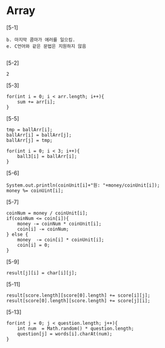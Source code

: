 # Array

[5-1]

````
b. 마지막 콤마가 에러를 일으킴.
e. C언어와 같은 문법은 지원하지 않음
	
````

[5-2]

```
2
```

[5-3]

```
for(int i = 0; i < arr.length; i++){
    sum += arr[i];
}
```

[5-5]

```
tmp = ballArr[i];
ballArr[i] = ballArr[j];
ballArr[j] = tmp;

for(int i = 0; i < 3; i++){
    ball3[i] = ballArr[i];
}
```

[5-6]

```
System.out.println(coinUnit[i]+"원: "+money/coinUnit[i]);
money %= coinUint[i];
```

[5-7]

```
coinNum = money / coinUnit[i];
if(coinNum <= coin[i]){
    money -= coinNum * coinUnit[i];
    coin[i] -= coinNum;
} else {
	money  -= coin[i] * coinUnit[i];
    coin[i] = 0;
}
```



[5-9]

```
result[j][i] = char[i][j];
```



[5-11]

```
result[score.length][score[0].length] += score[i][j];
result[score[0].length][score.length] += score[j][i];
```



[5-13]

```
for(int j = 0; j < question.length; j++){
    int num  = Math.random() * question.length;
    question[j] = words[i].charAt(num);
}
```







